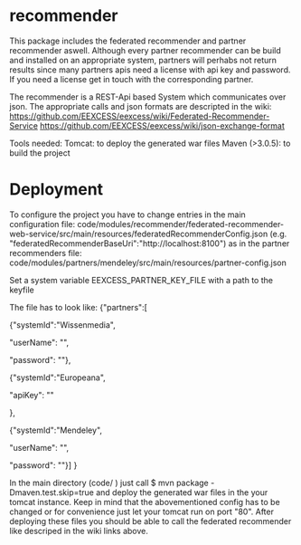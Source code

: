recommender
===========

This package includes the federated recommender and partner recommender aswell.
Although every partner recommender can be build and installed on an appropriate system,
partners will perhabs not return results since many partners apis need a license with api key and password.
If you need a license get in touch with the corresponding partner.

The recommender is a REST-Api based System which communicates over json.
The appropriate calls and json formats are descripted in the wiki:
https://github.com/EEXCESS/eexcess/wiki/Federated-Recommender-Service
https://github.com/EEXCESS/eexcess/wiki/json-exchange-format




Tools needed:
Tomcat: to deploy the generated war files
Maven (>3.0.5): to build the project


Deployment
===========

To configure the project you have to change entries in the main configuration file:
code/modules/recommender/federated-recommender-web-service/src/main/resources/federatedRecommenderConfig.json
(e.g. "federatedRecommenderBaseUri":"http://localhost:8100")
as in the partner recommenders file:
code/modules/partners/mendeley/src/main/resources/partner-config.json

Set a system variable EEXCESS_PARTNER_KEY_FILE with a path to the keyfile

The file has to look like:
{"partners":[

{"systemId":"Wissenmedia",

"userName": "",

"password": ""},

{"systemId":"Europeana",

"apiKey": ""

},

{"systemId":"Mendeley",

"userName": "",

"password": ""}]
}

In the main directory (code/ ) just call
$ mvn package -Dmaven.test.skip=true
and deploy the generated war files in the your tomcat instance. 
Keep in mind that the abovementioned config has to be changed or 
for convenience just let your tomcat run on port "80".
After deploying these files you should be able to call the federated recommender
like descriped in the wiki links above.



